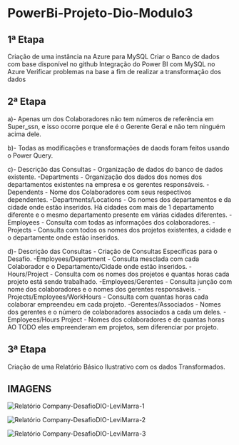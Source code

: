 # PowerBi-Projeto-Dio-Modulo3

## 1ª Etapa
Criação de uma instância na Azure para MySQL
Criar o Banco de dados com base disponível no github
Integração do Power BI com MySQL no Azure
Verificar problemas na base a fim de realizar a transformação dos dados

## 2ª Etapa 
a)- Apenas um dos Colaboradores não tem números de referência em Super_ssn, e isso ocorre porque ele é o Gerente Geral e não tem ninguém acima dele.

b)- Todas as modificações e transformações de daods foram feitos usando o Power Query.

c)- Descrição das Consultas - Organização de dados do banco de dados existente.
-Departments - Organização dos dados dos nomes dos departamentos existentes na empresa e os gerentes responsáveis.
-Dependents - Nome dos Colaboradores com seus respectivos dependentes.
-Departments/Locations - Os nomes dos departamentos e da cidade onde estão inseridos. Há cidades com mais de 1 departamento diferente e  o mesmo departamento presente em várias cidades diferentes.
-Employees - Consulta com todas as informações dos colaboradores.
-Projects - Consulta com todos os nomes dos projetos existentes, a cidade e o departamente onde estão inseridos.

d)- Descrição das Consultas - Criação de Consultas Específicas para o Desafio.
-Employees/Department - Consulta mesclada com cada Colaborador e o Departamento/Cidade onde estão inseridos.
-Hours/Project - Consulta com os nomes dos projetos e quantas horas cada projeto está sendo trabalhado.
-Employees/Gerentes - Consulta junção com nome dos colaboradores e o nomes dos gerentes responsáveis.
-Projects/Employees/WorkHours - Consulta com quantas horas cada colaborar empreendeu em cada projeto.
-Gerentes/Associados - Nomes dos gerentes e o número de colaboradores associados a cada um deles.
-Employees/Hours Project - Nomes dos colaboradores e de quantas horas AO TODO eles empreenderam em projetos, sem diferenciar por projeto.

## 3ª Etapa
Criação de uma Relatório Básico Ilustrativo com os dados Transformados.

## IMAGENS

![Relatório Company-DesafioDIO-LeviMarra-1](https://github.com/LeviMarra/PowerBi-Projeto-Dio-Modulo3/assets/137719953/7513d190-8ab7-4c66-8c51-8b1a04c0936c)

![Relatório Company-DesafioDIO-LeviMarra-2](https://github.com/LeviMarra/PowerBi-Projeto-Dio-Modulo3/assets/137719953/70696a8d-ec2a-43fa-91af-e6968ceaaba1)

![Relatório Company-DesafioDIO-LeviMarra-3](https://github.com/LeviMarra/PowerBi-Projeto-Dio-Modulo3/assets/137719953/024d3bbb-f40b-4846-9c96-c80b520c164e)


